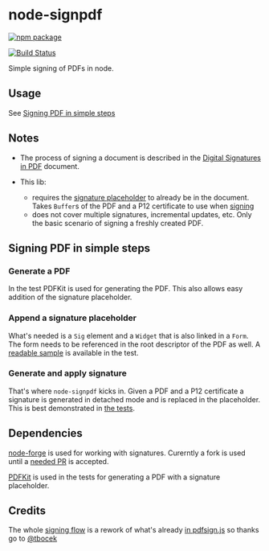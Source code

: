 # node-signpdf

[![npm package](https://nodei.co/npm/node-signpdf.png?downloads=true&downloadRank=true&stars=true)](https://nodei.co/npm/node-signpdf/)

[![Build Status](https://travis-ci.com/vbuch/node-signpdf.svg?branch=master)](https://travis-ci.com/vbuch/node-signpdf)

Simple signing of PDFs in node.

## Usage

See [Signing PDF in simple steps](#signing-pdf-in-simple-steps)

## Notes

* The process of signing a document is described in the [Digital Signatures in PDF](https://www.adobe.com/devnet-docs/acrobatetk/tools/DigSig/Acrobat_DigitalSignatures_in_PDF.pdf) document.

* This lib:
  * requires the [signature placeholder](#append-a-signature-placeholder) to already be in the document. Takes `Buffer`s of the PDF and a P12 certificate to use when [signing](#generate-and-apply-signature)
  * does not cover multiple signatures, incremental updates, etc. Only the basic scenario of signing a freshly created PDF.

## Signing PDF in simple steps

### Generate a PDF

In the test PDFKit is used for generating the PDF. This also allows easy addition of the signature placeholder.

### Append a signature placeholder

What's needed is a `Sig` element and a `Widget` that is also linked in a `Form`. The form needs to be referenced in the root descriptor of the PDF as well. A [readable sample](https://github.com/vbuch/node-signpdf/blob/master/src/signpdf.test.js#L13) is available in the test.

### Generate and apply signature

That's where `node-signpdf` kicks in. Given a PDF and a P12 certificate a signature is generated in detached mode and is replaced in the placeholder. This is best demonstrated in [the tests](https://github.com/vbuch/node-signpdf/blob/master/src/signpdf.test.js#L124).

## Dependencies

[node-forge](https://github.com/digitalbazaar/forge) is used for working with signatures. Curerntly a fork is used until a [needed PR](https://github.com/digitalbazaar/forge/pull/605) is accepted.

[PDFKit](https://github.com/foliojs/pdfkit) is used in the tests for generating a PDF with a signature placeholder.

## Credits

The whole [signing flow](https://github.com/vbuch/node-signpdf/blob/master/src/signpdf.js#L27) is a rework of what's already [in  pdfsign.js](https://github.com/Communication-Systems-Group/pdfsign.js/blob/master/src/js/main.js#L594) so thanks go to [@tbocek](https://github.com/tbocek)
